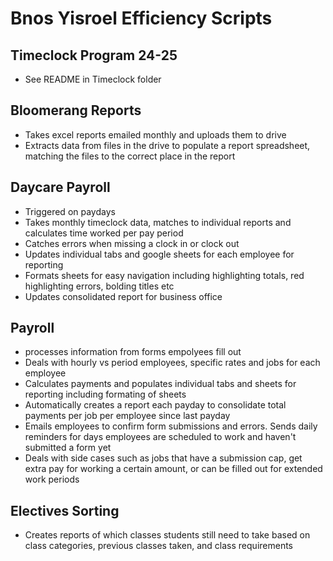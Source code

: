 # Bnos Yisroel Efficiency Scripts
## Timeclock Program 24-25
* See README in Timeclock folder

## Bloomerang Reports
* Takes excel reports emailed monthly and uploads them to drive
* Extracts data from files in the drive to populate a report spreadsheet, matching the files to the correct place in the report

## Daycare Payroll
* Triggered on paydays
* Takes monthly timeclock data, matches to individual reports and calculates time worked per pay period
* Catches errors when missing a clock in or clock out
* Updates individual tabs and google sheets for each employee for reporting
* Formats sheets for easy navigation including highlighting totals, red highlighting errors, bolding titles etc
* Updates consolidated report for business office

## Payroll
* processes information from forms empolyees fill out
* Deals with hourly vs period employees, specific rates and jobs for each employee
* Calculates payments and populates individual tabs and sheets for reporting including formating of sheets
* Automatically creates a report each payday to consolidate total payments per job per employee since last payday
* Emails employees to confirm form submissions and errors. Sends daily reminders for days employees are scheduled to work and haven't submitted a form yet
* Deals with side cases such as jobs that have a submission cap, get extra pay for working a certain amount, or can be filled out for extended work periods
  
## Electives Sorting
  * Creates reports of which classes students still need to take based on class categories, previous classes taken, and class requirements

